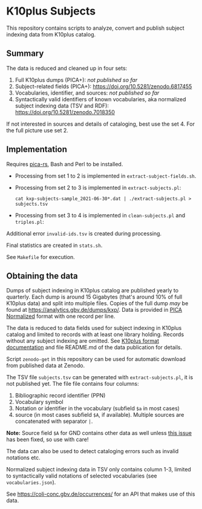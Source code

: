 # K10plus Subjects

This repository contains scripts to analyze, convert and publish subject indexing data from K10plus catalog.

## Summary

The data is reduced and cleaned up in four sets:

1. Full K10plus dumps (PICA+):
   *not published so far*
2. Subject-related fields (PICA+):
   <https://doi.org/10.5281/zenodo.6817455> 
3. Vocabularies, identifier, and sources:
   *not published so far*
4. Syntactically valid identifiers of known vocabularies, aka normalized subject indexing data (TSV and RDF):
   <https://doi.org/10.5281/zenodo.7018350>

If not interested in sources and details of cataloging, best use the set 4. For the full picture use set 2.

## Implementation

Requires [pica-rs](https://github.com/deutsche-nationalbibliothek/pica-rs), Bash and Perl to be installed.

- Processing from set 1 to 2 is implemented in `extract-subject-fields.sh`.

- Processing from set 2 to 3 is implemented in `extract-subjects.pl`:

  `cat kxp-subjects-sample_2021-06-30*.dat | ./extract-subjects.pl > subjects.tsv`

- Processing from set 3 to 4 is implemented in `clean-subjects.pl` and `triples.pl`:

Additional error `invalid-ids.tsv` is created during processing.

Final statistics are created in `stats.sh`.

See `Makefile` for execution.

## Obtaining the data

Dumps of subject indexing in K10plus catalog are published yearly to quarterly. Each dump is around 15 Gigabytes (that's around 10% of full K10plus data) and split into multiple files. Copies of the full dump *may* be found at <https://analytics.gbv.de/dumps/kxp/>. Data is provided in [PICA Normalized](https://format.gbv.de/pica/normalized) format with one record per line. 

The data is reduced to data fields used for subject indexing in K10plus catalog and limited to records with at least one library holding. Records without any subject indexing are omitted. See [K10plus format documentation](https://format.k10plus.de/k10plushelp.pl?cmd=pplist&katalog=Standard#titel) and file README.md of the data publication for details.

Script `zenodo-get` in this repository can be used for automatic download from published data at Zenodo.

The TSV file `subjects.tsv` can be generated with `extract-subjects.pl`, it is not published yet. The file file contains four columns:

1. Bibliographic record identifier (PPN)
2. Vocabulary symbol
3. Notation or identifier in the vocabulary (subfield `$a` in most cases)
4. source (in most cases subfield `$A`, if available). Multiple sources are concatenated with separator `|`.

**Note:** Source field `$A` for GND contains other data as well unless [this issue](https://github.com/gbv/k10plus-subjects/issues/15) has been fixed, so use with care!

The data can also be used to detect cataloging errors such as invalid notations etc.

Normalized subject indexing data in TSV only contains column 1-3, limited to syntactically valid notations of selected vocabularies (see `vocabularies.json`).

See <https://coli-conc.gbv.de/occurrences/> for an API that makes use of this data.
